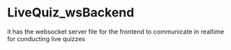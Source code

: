 # LiveQuiz_wsBackend
it has the websocket server file for the frontend to communicate in realtime for conducting live quizzes
